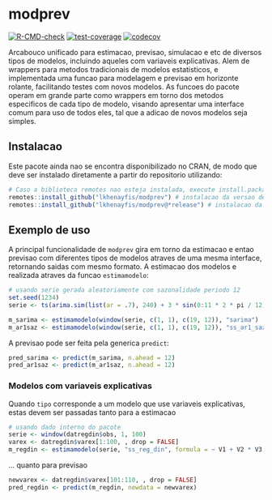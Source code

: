 
<!-- README.md is generated from README.Rmd. Please edit that file -->

# modprev

<!-- badges: start -->

[![R-CMD-check](https://github.com/lkhenayfis/modprev/workflows/R-CMD-check/badge.svg)](https://github.com/lkhenayfis/modprev/actions)
[![test-coverage](https://github.com/lkhenayfis/modprev/workflows/test-coverage/badge.svg)](https://github.com/lkhenayfis/modprev/actions)
[![codecov](https://codecov.io/gh/lkhenayfis/modprev/branch/master/graph/badge.svg?token=LKMK4R8W9N)](https://codecov.io/gh/lkhenayfis/modprev)
<!-- badges: end -->

Arcabouco unificado para estimacao, previsao, simulacao e etc de
diversos tipos de modelos, incluindo aqueles com variaveis explicativas.
Alem de wrappers para metodos tradicionais de modelos estatisticos, e
implementada uma funcao para modelagem e previsao em horizonte rolante,
facilitando testes com novos modelos. As funcoes do pacote operam em
grande parte como wrappers em torno dos metodos especificos de cada tipo
de modelo, visando apresentar uma interface comum para uso de todos
eles, tal que a adicao de novos modelos seja simples.

## Instalacao

Este pacote ainda nao se encontra disponibilizado no CRAN, de modo que
deve ser instalado diretamente a partir do repositorio utilizando:

``` r
# Caso a biblioteca remotes nao esteja instalada, execute install.packages("remotes") primeiro
remotes::install_github("lkhenayfis/modprev") # instalacao da versao de desenvolvimento
remotes::install_github("lkhenayfis/modprev@*release") # instalacao da ultima versao fechada
```

## Exemplo de uso

A principal funcionalidade de `modprev` gira em torno da estimacao e
entao previsao com diferentes tipos de modelos atraves de uma mesma
interface, retornando saidas com mesmo formato. A estimacao dos modelos
e realizada atraves da funcao `estimamodelo`:

``` r
# usando serie gerada aleatoriamente com sazonalidade periodo 12
set.seed(1234)
serie <- ts(arima.sim(list(ar = .7), 240) + 3 * sin(0:11 * 2 * pi / 12), frequency = 12)

m_sarima <- estimamodelo(window(serie, c(1, 1), c(19, 12)), "sarima")
m_ar1saz <- estimamodelo(window(serie, c(1, 1), c(19, 12)), "ss_ar1_saz")
```

A previsao pode ser feita pela generica `predict`:

``` r
pred_sarima <- predict(m_sarima, n.ahead = 12)
pred_ar1saz <- predict(m_ar1saz, n.ahead = 12)
```

### Modelos com variaveis explicativas

Quando `tipo` corresponde a um modelo que use variaveis explicativas,
estas devem ser passadas tanto para a estimacao

``` r
# usando dado interno do pacote
serie <- window(datregdin$obs, 1, 100)
varex <- datregdin$varex[1:100, , drop = FALSE]
m_regdin <- estimamodelo(serie, "ss_reg_din", formula = ~ V1 + V2 * V3, regdata = varex)
```

… quanto para previsao

``` r
newvarex <- datregdin$varex[101:110, , drop = FALSE]
pred_regdin <- predict(m_regdin, newdata = newvarex)
```

